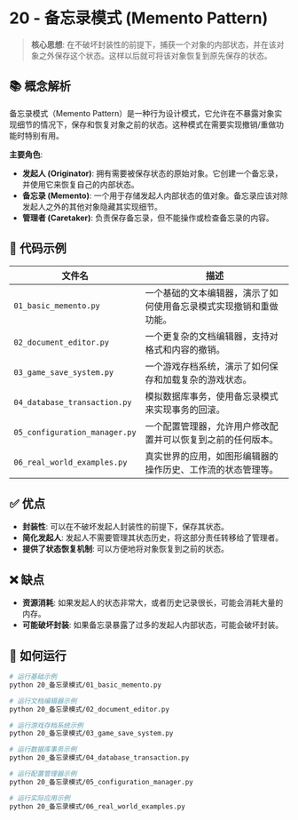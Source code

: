 # 20 - 备忘录模式 (Memento Pattern)

> **核心思想**: 在不破坏封装性的前提下，捕获一个对象的内部状态，并在该对象之外保存这个状态。这样以后就可将该对象恢复到原先保存的状态。

## 📚 概念解析

备忘录模式（Memento Pattern）是一种行为设计模式，它允许在不暴露对象实现细节的情况下，保存和恢复对象之前的状态。这种模式在需要实现撤销/重做功能时特别有用。

**主要角色**:
- **发起人 (Originator)**: 拥有需要被保存状态的原始对象。它创建一个备忘录，并使用它来恢复自己的内部状态。
- **备忘录 (Memento)**: 一个用于存储发起人内部状态的值对象。备忘录应该对除发起人之外的其他对象隐藏其实现细节。
- **管理者 (Caretaker)**: 负责保存备忘录，但不能操作或检查备忘录的内容。

## 📂 代码示例

| 文件名                        | 描述                                                           |
| ----------------------------- | -------------------------------------------------------------- |
| `01_basic_memento.py`       | 一个基础的文本编辑器，演示了如何使用备忘录模式实现撤销和重做功能。 |
| `02_document_editor.py`     | 一个更复杂的文档编辑器，支持对格式和内容的撤销。               |
| `03_game_save_system.py`    | 一个游戏存档系统，演示了如何保存和加载复杂的游戏状态。           |
| `04_database_transaction.py`| 模拟数据库事务，使用备忘录模式来实现事务的回滚。               |
| `05_configuration_manager.py`| 一个配置管理器，允许用户修改配置并可以恢复到之前的任何版本。     |
| `06_real_world_examples.py`   | 真实世界的应用，如图形编辑器的操作历史、工作流的状态管理等。   |

## ✅ 优点

- **封装性**: 可以在不破坏发起人封装性的前提下，保存其状态。
- **简化发起人**: 发起人不需要管理其状态历史，将这部分责任转移给了管理者。
- **提供了状态恢复机制**: 可以方便地将对象恢复到之前的状态。

## ❌ 缺点

- **资源消耗**: 如果发起人的状态非常大，或者历史记录很长，可能会消耗大量的内存。
- **可能破坏封装**: 如果备忘录暴露了过多的发起人内部状态，可能会破坏封装。

## 🚀 如何运行

```bash
# 运行基础示例
python 20_备忘录模式/01_basic_memento.py

# 运行文档编辑器示例
python 20_备忘录模式/02_document_editor.py

# 运行游戏存档系统示例
python 20_备忘录模式/03_game_save_system.py

# 运行数据库事务示例
python 20_备忘录模式/04_database_transaction.py

# 运行配置管理器示例
python 20_备忘录模式/05_configuration_manager.py

# 运行实际应用示例
python 20_备忘录模式/06_real_world_examples.py
```
